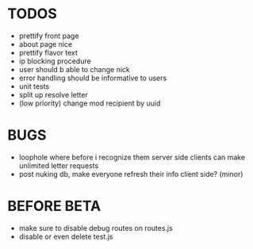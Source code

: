 # TODOS
- prettify front page
- about page nice
- prettify flavor text
- ip blocking procedure
- user should b able to change nick 
- error handling should be informative to users
- unit tests
- split up resolve letter
- (low priority) change mod recipient by uuid

# BUGS
- loophole where before i recognize them server side clients can make unlimited letter requests
- post nuking db, make everyone refresh their info client side? (minor)

# BEFORE BETA

- make sure to disable debug routes on routes.js
- disable or even delete test.js
